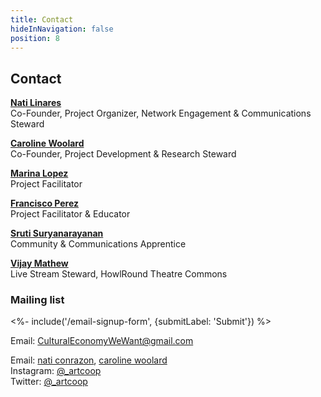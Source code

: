 ```yaml
---
title: Contact
hideInNavigation: false
position: 8
---
```


## Contact

[**Nati Linares**](mailto:nlinares@gmail.com?subject=Art.coop%20Study-into-Action%20contact)\
Co-Founder, Project Organizer, Network Engagement & Communications Steward

[**Caroline Woolard**](mailto:carolinewoolard@gmail.com?subject=Art.coop%20Study-into-Action%20contact)\
Co-Founder, Project Development & Research Steward

[**Marina Lopez**](mailto:CulturalEconomyWeWant@gmail.com?subject=Art.coop%20Study-into-Action%20contact)\
Project Facilitator

[**Francisco Perez**](mailto:CulturalEconomyWeWant@gmail.com?subject=Art.coop%20Study-into-Action%20contact)\
Project Facilitator & Educator

[**Sruti Suryanarayanan**](mailto:CulturalEconomyWeWant@gmail.com?subject=Art.coop%20Study-into-Action%20contact)\
Community & Communications Apprentice

[**Vijay Mathew**](mailto:vijay@howlround.com?subject=Art.coop%20Study-into-Action%20contact)\
Live Stream Steward, HowlRound Theatre Commons

### Mailing list

<%- include('/email-signup-form', {submitLabel: 'Submit'}) %>

Email: [CulturalEconomyWeWant@gmail.com](mailto:CulturalEconomyWeWant@gmail.com)

Email: [nati conrazon](mailto:nlinares@gmail.com), [caroline woolard](mailto:carolinewoolard@gmail.com)\
Instagram: [@\_artcoop](https://www.instagram.com/_artcoop/)\
Twitter: [@\_artcoop](https://twitter.com/_artcoop)
